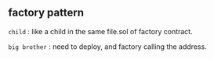 ## factory pattern

`child` : like a child in the same file.sol of factory contract. 
  
`big brother` : need to deploy, and factory calling the address.
